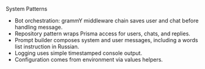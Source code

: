 System Patterns

- Bot orchestration: grammY middleware chain saves user and chat before handling message.
- Repository pattern wraps Prisma access for users, chats, and replies.
- Prompt builder composes system and user messages, including a words list instruction in Russian.
- Logging uses simple timestamped console output.
- Configuration comes from environment via values helpers.
